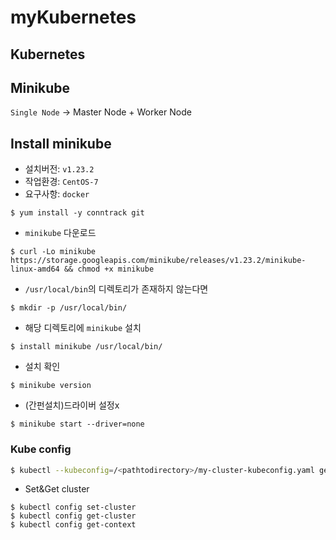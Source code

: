 # myKubernetes
## Kubernetes

## Minikube
`Single Node` -> Master Node + Worker Node

## Install minikube
* 설치버전: `v1.23.2`
* 작업환경: `CentOS-7`
* 요구사항: `docker`
~~~
$ yum install -y conntrack git 
~~~

* `minikube` 다운로드 
~~~
$ curl -Lo minikube https://storage.googleapis.com/minikube/releases/v1.23.2/minikube-linux-amd64 && chmod +x minikube
~~~

* `/usr/local/bin`의 디렉토리가 존재하지 않는다면 
~~~
$ mkdir -p /usr/local/bin/
~~~

* 해당 디렉토리에 `minikube` 설치 
~~~
$ install minikube /usr/local/bin/
~~~

* 설치 확인
~~~
$ minikube version
~~~


* (간펀설치)드라이버 설정x
~~~
$ minikube start --driver=none
~~~




### Kube config

~~~ bash
$ kubectl --kubeconfig=/<pathtodirectory>/my-cluster-kubeconfig.yaml get nodes
~~~

* Set&Get cluster
~~~
$ kubectl config set-cluster
$ kubectl config get-cluster
$ kubectl config get-context
~~~



